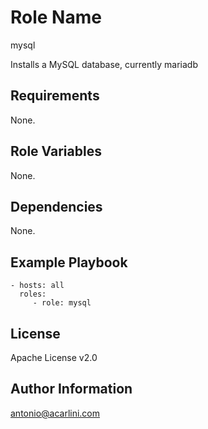 Role Name
=========

mysql

Installs a MySQL database, currently mariadb

Requirements
------------

None.

Role Variables
--------------

None.

Dependencies
------------

None.

Example Playbook
----------------

    - hosts: all
      roles:
         - role: mysql

License
-------

Apache License v2.0

Author Information
------------------

antonio@acarlini.com
